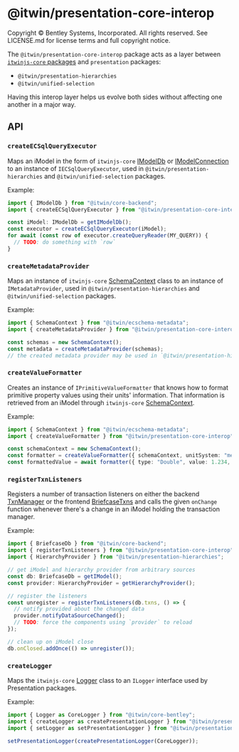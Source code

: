 # @itwin/presentation-core-interop

Copyright © Bentley Systems, Incorporated. All rights reserved. See LICENSE.md for license terms and full copyright notice.

The `@itwin/presentation-core-interop` package acts as a layer between [`itwinjs-core` packages](https://www.itwinjs.org/reference/) and `presentation` packages:

- `@itwin/presentation-hierarchies`
- `@itwin/unified-selection`

Having this interop layer helps us evolve both sides without affecting one another in a major way.

## API

### `createECSqlQueryExecutor`

Maps an iModel in the form of `itwinjs-core` [IModelDb](https://www.itwinjs.org/reference/core-backend/imodels/imodeldb/) or [IModelConnection](https://www.itwinjs.org/reference/core-frontend/imodelconnection/imodelconnection/) to an instance of `IECSqlQueryExecutor`, used in `@itwin/presentation-hierarchies` and `@itwin/unified-selection` packages.

Example:

```ts
import { IModelDb } from "@itwin/core-backend";
import { createECSqlQueryExecutor } from "@itwin/presentation-core-interop";

const iModel: IModelDb = getIModelDb();
const executor = createECSqlQueryExecutor(iModel);
for await (const row of executor.createQueryReader(MY_QUERY)) {
  // TODO: do something with `row`
}
```

### `createMetadataProvider`

Maps an instance of `itwinjs-core` [SchemaContext](https://www.itwinjs.org/reference/ecschema-metadata/context/schemacontext/) class to an instance of `IMetadataProvider`, used in `@itwin/presentation-hierarchies` and `@itwin/unified-selection` packages.

Example:

```ts
import { SchemaContext } from "@itwin/ecschema-metadata";
import { createMetadataProvider } from "@itwin/presentation-core-interop";

const schemas = new SchemaContext();
const metadata = createMetadataProvider(schemas);
// the created metadata provider may be used in `@itwin/presentation-hierarchies` or `@itwin/unified-selection` packages
```

### `createValueFormatter`

Creates an instance of `IPrimitiveValueFormatter` that knows how to format primitive property values using their units' information. That information is retrieved from an iModel through `itwinjs-core` [SchemaContext](https://www.itwinjs.org/reference/ecschema-metadata/context/schemacontext/).

Example:

```ts
import { SchemaContext } from "@itwin/ecschema-metadata";
import { createValueFormatter } from "@itwin/presentation-core-interop";

const schemaContext = new SchemaContext();
const formatter = createValueFormatter({ schemaContext, unitSystem: "metric" });
const formattedValue = await formatter({ type: "Double", value: 1.234, koqName: "MySchema.LengthKindOfQuantity" });
```

### `registerTxnListeners`

Registers a number of transaction listeners on either the backend [TxnManager](https://www.itwinjs.org/reference/core-backend/imodels/txnmanager/) or the frontend [BriefcaseTxns](https://www.itwinjs.org/reference/core-frontend/imodelconnection/briefcasetxns/) and calls the given `onChange` function whenever there's a change in an iModel holding the transaction manager.

Example:

```ts
import { BriefcaseDb } from "@itwin/core-backend";
import { registerTxnListeners } from "@itwin/presentation-core-interop";
import { HierarchyProvider } from "@itwin/presentation-hierarchies";

// get iModel and hierarchy provider from arbitrary sources
const db: BriefcaseDb = getIModel();
const provider: HierarchyProvider = getHierarchyProvider();

// register the listeners
const unregister = registerTxnListeners(db.txns, () => {
  // notify provided about the changed data
  provider.notifyDataSourceChanged();
  // TODO: force the components using `provider` to reload
});

// clean up on iModel close
db.onClosed.addOnce(() => unregister());
```

### `createLogger`

Maps the `itwinjs-core` [Logger](https://www.itwinjs.org/reference/core-bentley/logging/logger/) class to an `ILogger` interface used by Presentation packages.

Example:

```ts
import { Logger as CoreLogger } from "@itwin/core-bentley";
import { createLogger as createPresentationLogger } from "@itwin/presentation-core-interop";
import { setLogger as setPresentationLogger } from "@itwin/presentation-hierarchies";

setPresentationLogger(createPresentationLogger(CoreLogger));
```
